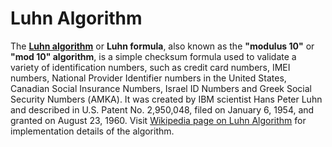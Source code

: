 # Luhn Algorithm
The <a href="https://en.wikipedia.org/wiki/Luhn_algorithm#Description" target="_blank">**Luhn algorithm**</a> or **Luhn formula**, also known as the **"modulus 10"** or **"mod 10" algorithm**, is a simple checksum formula used to validate a variety of identification numbers, such as credit card numbers, IMEI numbers, National Provider Identifier numbers in the United States, Canadian Social Insurance Numbers, Israel ID Numbers and Greek Social Security Numbers (ΑΜΚΑ). It was created by IBM scientist Hans Peter Luhn and described in U.S. Patent No. 2,950,048, filed on January 6, 1954, and granted on August 23, 1960.
Visit [Wikipedia page on Luhn Algorithm][URL for Wikipedia page on Luhn Algorithm] for implementation details of the algorithm.

[URL for Wikipedia page on Luhn Algorithm]: https://en.wikipedia.org/wiki/Luhn_algorithm#Description
